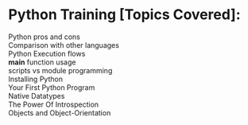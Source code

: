 # Python Training [Topics Covered]:

Python pros and cons    
Comparison with other languages    
Python Execution flows    
__main__ function usage    
scripts vs module programming    
Installing Python    
Your First Python Program    
Native Datatypes     
The Power Of Introspection    
Objects and Object-Orientation   

